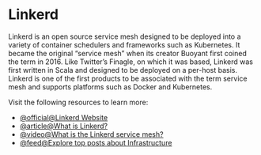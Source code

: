 # Linkerd

Linkerd is an open source service mesh designed to be deployed into a variety of container schedulers and frameworks such as Kubernetes. It became the original “service mesh” when its creator Buoyant first coined the term in 2016. Like Twitter’s Finagle, on which it was based, Linkerd was first written in Scala and designed to be deployed on a per-host basis. Linkerd is one of the first products to be associated with the term service mesh and supports platforms such as Docker and Kubernetes.

Visit the following resources to learn more:

- [@official@Linkerd Website](https://linkerd.io/)
- [@article@What is Linkerd?](https://www.techtarget.com/searchitoperations/definition/Linkerd)
- [@video@What is the Linkerd service mesh?](https://www.youtube.com/watch?v=up3fKwXdEgc)
- [@feed@Explore top posts about Infrastructure](https://app.daily.dev/tags/infrastructure?ref=roadmapsh)